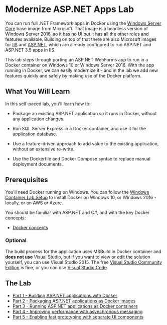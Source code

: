 
# Modernize ASP.NET Apps Lab

You can run full .NET Framework apps in Docker using the [Windows Server Core](https://hub.docker.com/r/microsoft/windowsservercore/) base image from Microsoft. That image is a headless version of Windows Server 2016, so it has no UI but it has all the other roles and features available. Building on top of that there are also Microsoft images for [IIS](https://hub.docker.com/r/microsoft/iis/) and [ASP.NET](https://hub.docker.com/r/microsoft/aspnet/), which are already configured to run ASP.NET and ASP.NET 3.5 apps in IIS.

This lab steps through porting an ASP.NET WebForms app to run in a Docker container on Windows 10 or Windows Server 2016. With the app running in Docker, we can easily modernize it - and in the lab we add new features quickly and safely by making use of the Docker platform.

## What You Will Learn

In this self-paced lab, you'll learn how to:

- Package an existing ASP.NET application so it runs in Docker, without any application changes.

- Run SQL Server Express in a Docker container, and use it for the application database.

- Use a feature-driven approach to add value to the existing application, without an extensive re-write.

- Use the Dockerfile and Docker Compose syntax to replace manual deployment documents.

## Prerequisites

You'll need Docker running on Windows. You can follow the [Windows Container Lab Setup](https://github.com/docker/labs/blob/master/windows/windows-containers/Setup.md) to install Docker on Windows 10, or Windows 2016 - locally, or on AWS or Azure.

You should be familiar with ASP.NET and C#, and with the key Docker concepts:

- [Docker concepts](https://docs.docker.com/engine/understanding-docker/)

### Optional

The build process for the application uses MSBuild in Docker container and **does not use** Visual Studio, but if you want to view or edit the solution yourself, you can use Visual Studio 2015. The free [Visual Studio Community Edition](https://www.visualstudio.com/vs/community/) is fine, or you can use [Visual Studio Code](http://code.visualstudio.com/).

## The Lab

- [Part 1 - Building ASP.NET applications with Docker](part-1.md)
- [Part 2 - Packaging ASP.NET applications as Docker images](part-2.md)
- [Part 3 - Running ASP.NET applications as Docker containers](part-3.md)
- [Part 4 - Improving performance with asynchronous messaging](part-4.md)
- [Part 5 - Enabling fast prototyping with separate UI components](part-5.md)